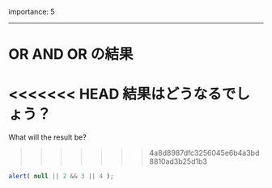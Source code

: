 importance: 5

---

# OR AND OR の結果

<<<<<<< HEAD
結果はどうなるでしょう？
=======
What will the result be?
>>>>>>> 4a8d8987dfc3256045e6b4a3bd8810ad3b25d1b3

```js
alert( null || 2 && 3 || 4 );
```
